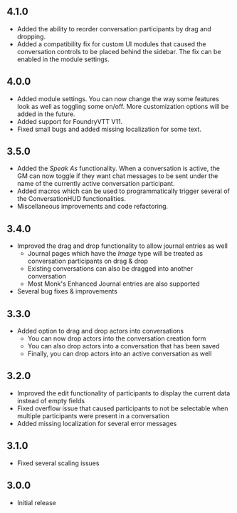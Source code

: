 ## 4.1.0

- Added the ability to reorder conversation participants by drag and dropping.
- Added a compatibility fix for custom UI modules that caused the conversation controls to be placed behind the sidebar. The fix can be enabled in the module settings.

## 4.0.0

- Added module settings. You can now change the way some features look as well as toggling some on/off. More customization options will be added in the future.
- Added support for FoundryVTT V11.
- Fixed small bugs and added missing localization for some text.

## 3.5.0

- Added the _Speak As_ functionality. When a conversation is active, the GM can now toggle if they want chat messages to be sent under the name of the currently active conversation participant.
- Added macros which can be used to programmatically trigger several of the ConversationHUD functionalities.
- Miscellaneous improvements and code refactoring.

## 3.4.0

- Improved the drag and drop functionality to allow journal entries as well
  - Journal pages which have the _Image_ type will be treated as conversation participants on drag & drop
  - Existing conversations can also be dragged into another conversation
  - Most Monk's Enhanced Journal entries are also supported
- Several bug fixes & improvements

## 3.3.0

- Added option to drag and drop actors into conversations
  - You can now drop actors into the conversation creation form
  - You can also drop actors into a conversation that has been saved
  - Finally, you can drop actors into an active conversation as well

## 3.2.0

- Improved the edit functionality of participants to display the current data instead of empty fields
- Fixed overflow issue that caused participants to not be selectable when multiple participants were present in a conversation
- Added missing localization for several error messages

## 3.1.0

- Fixed several scaling issues

## 3.0.0

- Initial release
